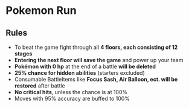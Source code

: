 # Pokemon Run

## Rules
- To beat the game fight through all **4 floors, each consisting of 12 stages**
- **Entering the next floor will save the game** and power up your team
- **Pokémon with 0 hp** at the end of a battle **will be deleted**
- **25% chance for hidden abilities** (starters excluded)
- Consumable BattleItems like **Focus Sash, Air Balloon, ect. will be restored** after battle
- **No critical hits**, unless the chance is at 100%
- Moves with 95% accuracy are buffed to 100%



